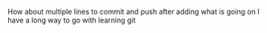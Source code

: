 How about 
multiple
lines to commit
and push
after adding
what is going on
I have a long way to go with learning git